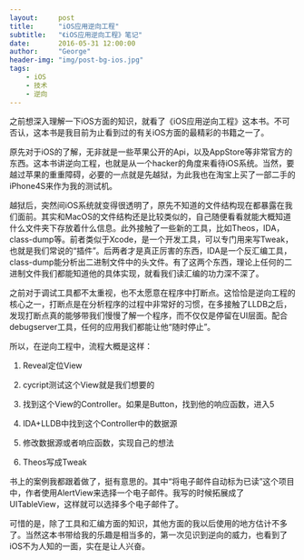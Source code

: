 ```yaml
---
layout:     post
title:      "iOS应用逆向工程"
subtitle:   "《iOS应用逆向工程》笔记"
date:       2016-05-31 12:00:00
author:     "George"
header-img: "img/post-bg-ios.jpg"
tags:
    - iOS
    - 技术
    - 逆向
---
```


之前想深入理解一下iOS方面的知识，就看了《iOS应用逆向工程》这本书。不可否认，这本书是我目前为止看到过的有关iOS方面的最精彩的书籍之一了。

原先对于iOS的了解，无非就是一些苹果公开的Api，以及AppStore等非常官方的东西。这本书讲逆向工程，也就是从一个hacker的角度来看待iOS系统。当然，要越过苹果的重重障碍，必要的一点就是先越狱，为此我也在淘宝上买了一部二手的iPhone4S来作为我的测试机。

越狱后，突然间iOS系统就变得很透明了，原先不知道的文件结构现在都暴露在我们面前。其实和MacOS的文件结构还是比较类似的，自己随便看看就能大概知道什么文件夹下存放着什么信息。此外接触了一些新的工具，比如Theos，IDA，class-dump等。前者类似于Xcode，是一个开发工具，可以专门用来写Tweak，也就是我们常说的“插件”。后两者才是真正厉害的东西，IDA是一个反汇编工具，class-dump能分析出二进制文件中的头文件。有了这两个东西，理论上任何的二进制文件我们都能知道他的具体实现，就看我们读汇编的功力深不深了。

之前对于调试工具都不太重视，也不太愿意在程序中打断点。这恰恰是逆向工程的核心之一，打断点是在分析程序的过程中非常好的习惯，在多接触了LLDB之后，发现打断点真的能够带我们慢慢了解一个程序，而不仅仅是停留在UI层面。配合debugserver工具，任何的应用我们都能让他“随时停止”。

所以，在逆向工程中，流程大概是这样：

1. Reveal定位View

2. cycript测试这个View就是我们想要的

3. 找到这个View的Controller。如果是Button，找到他的响应函数，进入5

4. IDA+LLDB中找到这个Controller中的数据源

5. 修改数据源或者响应函数，实现自己的想法

6. Theos写成Tweak

书上的案例我都跟着做了，挺有意思的。其中“将电子邮件自动标为已读”这个项目中，作者使用AlertView来选择一个电子邮件。我写的时候拓展成了UITableView，这样就可以选择多个电子邮件了。

可惜的是，除了工具和汇编方面的知识，其他方面的我以后使用的地方估计不多了。当然这本书带给我的乐趣是相当多的，第一次见识到逆向的威力，也看到了iOS不为人知的一面，实在是让人兴奋。

